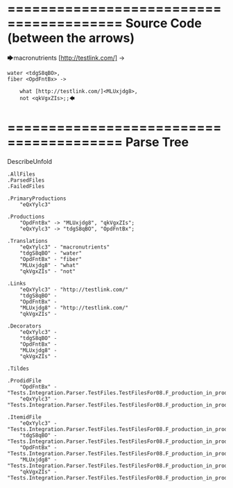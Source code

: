 ========================================
Source Code (between the arrows)
========================================

🡆macronutrients [http://testlink.com/]<eQxYylc3> ->

    water <tdgS8qBO>,
	fiber <OpdFntBx> ->

        what [http://testlink.com/]<MLUxjdg8>,
        not <qkVgxZIs>;;🡄

========================================
Parse Tree
========================================
DescribeUnfold

    .AllFiles
    .ParsedFiles
    .FailedFiles

    .PrimaryProductions
        "eQxYylc3" 

    .Productions
        "OpdFntBx" -> "MLUxjdg8", "qkVgxZIs";
        "eQxYylc3" -> "tdgS8qBO", "OpdFntBx";

    .Translations
        "eQxYylc3" - "macronutrients"
        "tdgS8qBO" - "water"
        "OpdFntBx" - "fiber"
        "MLUxjdg8" - "what"
        "qkVgxZIs" - "not"

    .Links
        "eQxYylc3" - "http://testlink.com/"
        "tdgS8qBO" - 
        "OpdFntBx" - 
        "MLUxjdg8" - "http://testlink.com/"
        "qkVgxZIs" - 

    .Decorators
        "eQxYylc3" - 
        "tdgS8qBO" - 
        "OpdFntBx" - 
        "MLUxjdg8" - 
        "qkVgxZIs" - 

    .Tildes

    .ProdidFile
        "OpdFntBx" - "Tests.Integration.Parser.TestFiles.TestFilesFor08.F_production_in_production2.ds"
        "eQxYylc3" - "Tests.Integration.Parser.TestFiles.TestFilesFor08.F_production_in_production2.ds"

    .ItemidFile
        "eQxYylc3" - "Tests.Integration.Parser.TestFiles.TestFilesFor08.F_production_in_production2.ds"
        "tdgS8qBO" - "Tests.Integration.Parser.TestFiles.TestFilesFor08.F_production_in_production2.ds"
        "OpdFntBx" - "Tests.Integration.Parser.TestFiles.TestFilesFor08.F_production_in_production2.ds"
        "MLUxjdg8" - "Tests.Integration.Parser.TestFiles.TestFilesFor08.F_production_in_production2.ds"
        "qkVgxZIs" - "Tests.Integration.Parser.TestFiles.TestFilesFor08.F_production_in_production2.ds"

